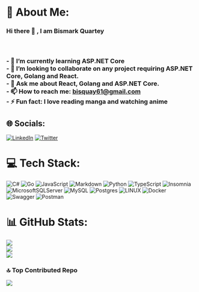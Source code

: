 # 💫 About Me:
### Hi there 👋 , I am Bismark Quartey<br><br><!--<br>**Aeswolf/Aeswolf** is a ✨ _special_ ✨ repository because its `README.md` (this file) appears on your GitHub profile.<br><br>Here are some ideas to get you started:<br><br>- 🔭 I’m currently working on ...<br>- 😄 Pronouns: ...<br>- 🤔 I’m looking for help with ...<br>--><br><br>- 🌱 I’m currently learning ASP.NET Core<br>- 👯 I’m looking to collaborate on any project requiring ASP.NET Core, Golang and React.<br>- 💬 Ask me about React, Golang and ASP.NET Core.<br>- 📫 How to reach me: bisquay61@gmail.com<br>- ⚡ Fun fact: I love reading manga and watching anime<br>


## 🌐 Socials:
[![LinkedIn](https://img.shields.io/badge/LinkedIn-%230077B5.svg?logo=linkedin&logoColor=white)](www.linkedin.com/in/bismark-quartey-a22665229) [![Twitter](https://img.shields.io/badge/Twitter-%231DA1F2.svg?logo=Twitter&logoColor=white)](https://twitter.com/Philologos5) 

# 💻 Tech Stack:
![C#](https://img.shields.io/badge/c%23-%23239120.svg?style=for-the-badge&logo=c-sharp&logoColor=white)  ![Go](https://img.shields.io/badge/go-%2300ADD8.svg?style=for-the-badge&logo=go&logoColor=white) ![JavaScript](https://img.shields.io/badge/javascript-%23323330.svg?style=for-the-badge&logo=javascript&logoColor=%23F7DF1E)  ![Markdown](https://img.shields.io/badge/markdown-%23000000.svg?style=for-the-badge&logo=markdown&logoColor=white) ![Python](https://img.shields.io/badge/python-3670A0?style=for-the-badge&logo=python&logoColor=ffdd54) ![TypeScript](https://img.shields.io/badge/typescript-%23007ACC.svg?style=for-the-badge&logo=typescript&logoColor=white) ![Insomnia](https://img.shields.io/badge/Insomnia-black?style=for-the-badge&logo=insomnia&logoColor=5849BE)  ![MicrosoftSQLServer](https://img.shields.io/badge/Microsoft%20SQL%20Sever-CC2927?style=for-the-badge&logo=microsoft%20sql%20server&logoColor=white) ![MySQL](https://img.shields.io/badge/mysql-%2300f.svg?style=for-the-badge&logo=mysql&logoColor=white)  ![Postgres](https://img.shields.io/badge/postgres-%23316192.svg?style=for-the-badge&logo=postgresql&logoColor=white) ![LINUX](https://img.shields.io/badge/Linux-FCC624?style=for-the-badge&logo=linux&logoColor=black) ![Docker](https://img.shields.io/badge/docker-%230db7ed.svg?style=for-the-badge&logo=docker&logoColor=white)  ![Swagger](https://img.shields.io/badge/-Swagger-%23Clojure?style=for-the-badge&logo=swagger&logoColor=white) ![Postman](https://img.shields.io/badge/Postman-FF6C37?style=for-the-badge&logo=postman&logoColor=white)
# 📊 GitHub Stats:
![](https://github-readme-stats.vercel.app/api?username=Aeswolf&theme=radical&hide_border=false&include_all_commits=true&count_private=true)<br/>
![](https://github-readme-streak-stats.herokuapp.com/?user=Aeswolf&theme=radical&hide_border=false)<br/>
![](https://github-readme-stats.vercel.app/api/top-langs/?username=Aeswolf&theme=radical&hide_border=false&include_all_commits=true&count_private=true&layout=compact)

### 🔝 Top Contributed Repo
![](https://github-contributor-stats.vercel.app/api?username=Aeswolf&limit=5&theme=dark&combine_all_yearly_contributions=true)



<!-- Proudly created with GPRM ( https://gprm.itsvg.in ) -->
